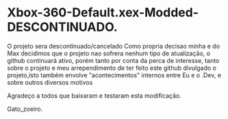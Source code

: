 # Xbox-360-Default.xex-Modded- DESCONTINUADO.

O projeto sera descontinuado/cancelado
Como propria decisao minha e do Max decidimos que o projeto nao sofrera nenhum tipo de atualização, o github continuará ativo, porém tanto por conta da perca de interesse, tanto sobre o projeto e meu arrependimento de ter feito este github divulgado o projeto,isto também envolve "acontecimentos" internos entre Eu e o .Dev, e sobre outros diversos motivos

Agradeço a todos que baixaram e testaram esta modificação.

Gato_zoeiro.
